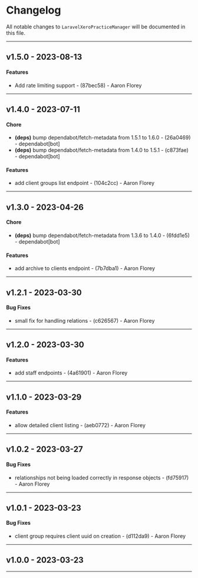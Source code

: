 # Changelog

All notable changes to `LaravelXeroPracticeManager` will be documented in this file.

- - -
## v1.5.0 - 2023-08-13
#### Features
- Add rate limiting support - (87bec58) - Aaron Florey

- - -

## v1.4.0 - 2023-07-11
#### Chore
- **(deps)** bump dependabot/fetch-metadata from 1.5.1 to 1.6.0 - (26a0469) - dependabot[bot]
- **(deps)** bump dependabot/fetch-metadata from 1.4.0 to 1.5.1 - (c873fae) - dependabot[bot]
#### Features
- add client groups list endpoint - (104c2cc) - Aaron Florey

- - -

## v1.3.0 - 2023-04-26
#### Chore
- **(deps)** bump dependabot/fetch-metadata from 1.3.6 to 1.4.0 - (6fdd1e5) - dependabot[bot]
#### Features
- add archive to clients endpoint - (7b7dba1) - Aaron Florey

- - -

## v1.2.1 - 2023-03-30
#### Bug Fixes
- small fix for handling relations - (c626567) - Aaron Florey

- - -

## v1.2.0 - 2023-03-30
#### Features
- add staff endpoints - (4a61901) - Aaron Florey

- - -

## v1.1.0 - 2023-03-29
#### Features
- allow detailed client listing - (aeb0772) - Aaron Florey

- - -

## v1.0.2 - 2023-03-27
#### Bug Fixes
- relationships not being loaded correctly in response objects - (fd75917) - Aaron Florey

- - -

## v1.0.1 - 2023-03-23
#### Bug Fixes
- client group requires client uuid on creation - (d112da9) - Aaron Florey

- - -

## v1.0.0 - 2023-03-23

- - -

